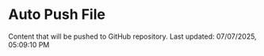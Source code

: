 # Auto Push File

Content that will be pushed to GitHub repository.
Last updated: 07/07/2025, 05:09:10 PM